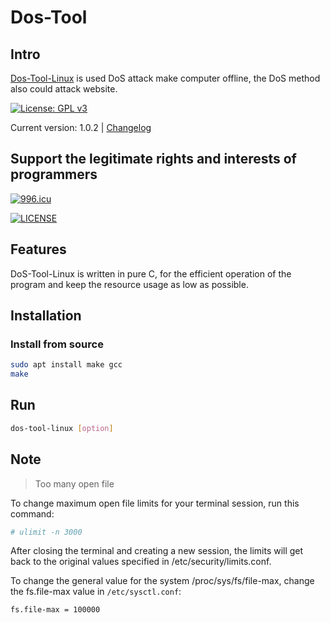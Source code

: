 # Dos-Tool

## Intro

[Dos-Tool-Linux](https://github.com/rikonaka/DoS-Tool-Linux) is used DoS attack make computer offline, the DoS method also could attack website.

[![License: GPL v3](https://img.shields.io/badge/License-GPLv3-blue.svg)](https://www.gnu.org/licenses/gpl-3.0)

Current version: 1.0.2 | [Changelog](CHANGELOG.md)

## Support the legitimate rights and interests of programmers

[![996.icu](https://img.shields.io/badge/link-996.icu-red.svg)](https://996.icu)

[![LICENSE](https://img.shields.io/badge/license-NPL%20(The%20996%20Prohibited%20License)-blue.svg)](https://github.com/996icu/996.ICU/blob/master/LICENSE)

## Features

DoS-Tool-Linux is written in pure C, for the efficient operation of the program and keep the resource usage as low as possible.

## Installation

### Install from source

```bash
sudo apt install make gcc
make
```

## Run

```bash
dos-tool-linux [option]
```

## Note

> Too many open file

To change maximum open file limits for your terminal session, run this command:

```bash
# ulimit -n 3000
```

After closing the terminal and creating a new session, the limits will get back to the original values specified in /etc/security/limits.conf.

To change the general value for the system /proc/sys/fs/file-max, change the fs.file-max value in `/etc/sysctl.conf`:

```bash
fs.file-max = 100000
```
